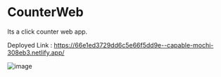 # CounterWeb
Its a click counter web app.

Deployed Link : https://66e1ed3729dd6c5e66f5dd9e--capable-mochi-308eb3.netlify.app/

![image](https://github.com/user-attachments/assets/958c4552-073d-47ed-b90b-6a86e188fb75)
